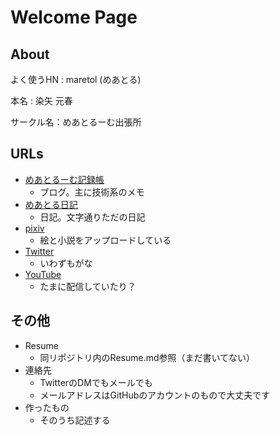# Welcome Page

## About

よく使うHN : maretol (めあとる)

本名 : 染矢 元春

サークル名：めあとるーむ出張所

## URLs

 - [めあとるーむ記録帳](http://maretol.hatenablog.jp/  )
   - ブログ。主に技術系のメモ
 - [めあとる日記](https://note.mu/maretol)
   - 日記。文字通りただの日記
 - [pixiv](https://www.pixiv.net/member.php?id=1279321)
   - 絵と小説をアップロードしている
 - [Twitter](https://twitter.com/maretol)
   - いわずもがな
 - [YouTube](https://www.youtube.com/channel/UCu65aVo5oUd7s9OtmzkU0qQ?view_as=subscriber)
   - たまに配信していたり？

## その他

 - Resume
   - 同リポジトリ内のResume.md参照（まだ書いてない）
 - 連絡先
   - TwitterのDMでもメールでも
   - メールアドレスはGitHubのアカウントのもので大丈夫です
 - 作ったもの
   - そのうち記述する
